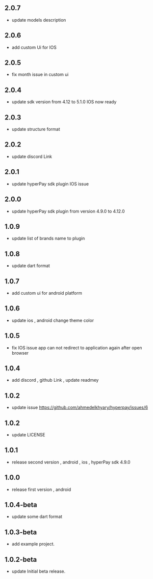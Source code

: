 ## 2.0.7
* update models description

## 2.0.6
* add custom Ui for IOS

## 2.0.5
* fix month issue in custom ui

## 2.0.4
* update sdk version from 4.12 to 5.1.0 IOS now ready

## 2.0.3
* update structure format

## 2.0.2
* update discord Link

## 2.0.1
* update hyperPay sdk plugin IOS issue

## 2.0.0
* update hyperPay sdk plugin from version 4.9.0 to 4.12.0

## 1.0.9
* update list of brands name to plugin

## 1.0.8
* update dart format

## 1.0.7
* add custom ui for android platform

## 1.0.6
* update ios , android change theme color

## 1.0.5
* fix IOS issue app can not redirect to application again after open browser

## 1.0.4
* add discord , github Link , update readmey

## 1.0.2
* update issue https://github.com/ahmedelkhyary/hyperpay/issues/6

## 1.0.2
* update LICENSE

## 1.0.1
* release second version , android , ios , hyperPay sdk 4.9.0

## 1.0.0
* release first version , android 

## 1.0.4-beta
* update some dart format

## 1.0.3-beta
* add example project.

## 1.0.2-beta
* update Initial beta release.

